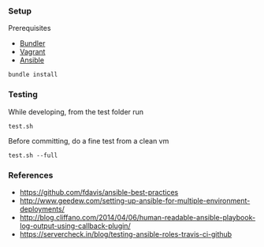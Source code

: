 ### Setup

Prerequisites
* [Bundler](http://bundler.io/)
* [Vagrant](https://www.vagrantup.com/)
* [Ansible](http://www.ansible.com/home)

```
bundle install
```

### Testing

While developing, from the test folder run
```
test.sh
```

Before committing, do a fine test from a clean vm
```
test.sh --full
```

### References

* https://github.com/fdavis/ansible-best-practices
* http://www.geedew.com/setting-up-ansible-for-multiple-environment-deployments/
* http://blog.cliffano.com/2014/04/06/human-readable-ansible-playbook-log-output-using-callback-plugin/
* https://servercheck.in/blog/testing-ansible-roles-travis-ci-github
